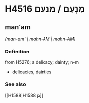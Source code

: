 # H4516 מַנְעַם / מנעם

## manʻam

_(man-am' | mahn-AM | mahn-AM)_

### Definition

from H5276; a delicacy; dainty; n-m

- delicacies, dainties

### See also

[[H1588|H1588 גן]]
